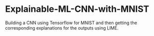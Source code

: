 # Explainable-ML-CNN-with-MNIST
Building a CNN using Tensorflow for MNIST and then getting the corresponding explanations for the outputs using LIME.
